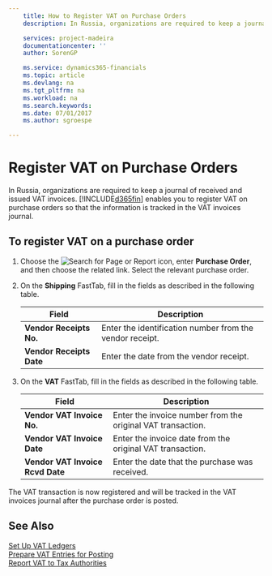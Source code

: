 ```yaml
---
    title: How to Register VAT on Purchase Orders
    description: In Russia, organizations are required to keep a journal of received and issued VAT invoices. [!INCLUDE[d365fin](../../includes/d365fin_md.md)] enables you to register VAT on purchase orders so that the information is tracked in the VAT invoices journal.

    services: project-madeira
    documentationcenter: ''
    author: SorenGP

    ms.service: dynamics365-financials
    ms.topic: article
    ms.devlang: na
    ms.tgt_pltfrm: na
    ms.workload: na
    ms.search.keywords:
    ms.date: 07/01/2017
    ms.author: sgroespe

---
```

# Register VAT on Purchase Orders
In Russia, organizations are required to keep a journal of received and issued VAT invoices. [!INCLUDE[d365fin](../../includes/d365fin_md.md)] enables you to register VAT on purchase orders so that the information is tracked in the VAT invoices journal.  

## To register VAT on a purchase order  

1.  Choose the ![Search for Page or Report](../../media/ui-search/search_small.png "Search for Page or Report icon") icon, enter **Purchase Order**, and then choose the related link. Select the relevant purchase order.  
2.  On the **Shipping** FastTab, fill in the fields as described in the following table.  

    |Field|Description|  
    |---------------------------------|---------------------------------------|  
    |**Vendor Receipts No.**|Enter the identification number from the vendor receipt.|  
    |**Vendor Receipts Date**|Enter the date from the vendor receipt.|  

3.  On the **VAT** FastTab, fill in the fields as described in the following table.  

    |Field|Description|  
    |---------------------------------|---------------------------------------|  
    |**Vendor VAT Invoice No.**|Enter the invoice number from the original VAT transaction.|  
    |**Vendor VAT Invoice Date**|Enter the invoice date from the original VAT transaction.|  
    |**Vendor VAT Invoice Rcvd Date**|Enter the date that the purchase was received.|  

 The VAT transaction is now registered and will be tracked in the VAT invoices journal after the purchase order is posted.  

## See Also  
 [Set Up VAT Ledgers](how-to-set-up-vat-ledgers.md)   
 [Prepare VAT Entries for Posting](how-to-prepare-vat-entries-for-posting.md)  
 [Report VAT to Tax Authorities](../../finance-how-report-vat.md)
